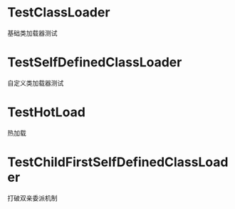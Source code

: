 # TestClassLoader
基础类加载器测试

# TestSelfDefinedClassLoader
自定义类加载器测试

# TestHotLoad
热加载

# TestChildFirstSelfDefinedClassLoader
打破双亲委派机制